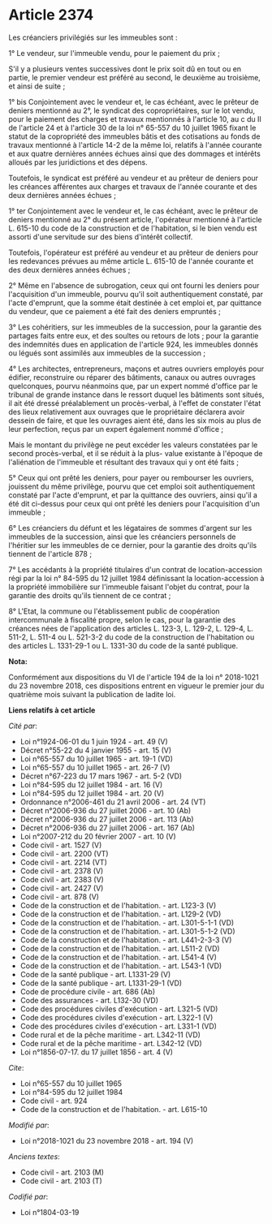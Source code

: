 # Article 2374

Les créanciers privilégiés sur les immeubles sont :

1° Le vendeur, sur l'immeuble vendu, pour le paiement du prix ;

S'il y a plusieurs ventes successives dont le prix soit dû en tout ou en partie, le premier vendeur est préféré au second, le
deuxième au troisième, et ainsi de suite ;

1° bis Conjointement avec le vendeur et, le cas échéant, avec le prêteur de deniers mentionné au 2°, le syndicat des
copropriétaires, sur le lot vendu, pour le paiement des charges et travaux mentionnés à l'article 10, au c du II de l'article
24 et à l'article 30 de la loi n° 65-557 du 10 juillet 1965 fixant le statut de la copropriété des immeubles bâtis et des
cotisations au fonds de travaux mentionné à l'article 14-2 de la même loi, relatifs à l'année courante et aux quatre
dernières années échues ainsi que des dommages et intérêts alloués par les juridictions et des dépens.

Toutefois, le syndicat est préféré au vendeur et au prêteur de deniers pour les créances afférentes aux charges et travaux de
l'année courante et des deux dernières années échues ;

1° ter Conjointement avec le vendeur et, le cas échéant, avec le prêteur de deniers mentionné au 2° du présent article,
l'opérateur mentionné à l'article L. 615-10 du code de la construction et de l'habitation, si le bien vendu est assorti d'une
servitude sur des biens d'intérêt collectif.

Toutefois, l'opérateur est préféré au vendeur et au prêteur de deniers pour les redevances prévues au même article L. 615-10
de l'année courante et des deux dernières années échues ;

2° Même en l'absence de subrogation, ceux qui ont fourni les deniers pour l'acquisition d'un immeuble, pourvu qu'il soit
authentiquement constaté, par l'acte d'emprunt, que la somme était destinée à cet emploi et, par quittance du vendeur, que ce
paiement a été fait des deniers empruntés ;

3° Les cohéritiers, sur les immeubles de la succession, pour la garantie des partages faits entre eux, et des soultes ou
retours de lots ; pour la garantie des indemnités dues en application de l'article 924, les immeubles donnés ou légués sont
assimilés aux immeubles de la succession ;

4° Les architectes, entrepreneurs, maçons et autres ouvriers employés pour édifier, reconstruire ou réparer des bâtiments,
canaux ou autres ouvrages quelconques, pourvu néanmoins que, par un expert nommé d'office par le tribunal de grande instance
dans le ressort duquel les bâtiments sont situés, il ait été dressé préalablement un procès-verbal, à l'effet de constater
l'état des lieux relativement aux ouvrages que le propriétaire déclarera avoir dessein de faire, et que les ouvrages aient
été, dans les six mois au plus de leur perfection, reçus par un expert également nommé d'office ;

Mais le montant du privilège ne peut excéder les valeurs constatées par le second procès-verbal, et il se réduit à la plus-
value existante à l'époque de l'aliénation de l'immeuble et résultant des travaux qui y ont été faits ;

5° Ceux qui ont prêté les deniers, pour payer ou rembourser les ouvriers, jouissent du même privilège, pourvu que cet emploi
soit authentiquement constaté par l'acte d'emprunt, et par la quittance des ouvriers, ainsi qu'il a été dit ci-dessus pour
ceux qui ont prêté les deniers pour l'acquisition d'un immeuble ;

6° Les créanciers du défunt et les légataires de sommes d'argent sur les immeubles de la succession, ainsi que les créanciers
personnels de l'héritier sur les immeubles de ce dernier, pour la garantie des droits qu'ils tiennent de l'article 878 ;

7° Les accédants à la propriété titulaires d'un contrat de location-accession régi par la loi n° 84-595 du 12 juillet 1984
définissant la location-accession à la propriété immobilière sur l'immeuble faisant l'objet du contrat, pour la garantie des
droits qu'ils tiennent de ce contrat ;

8° L'Etat, la commune ou l'établissement public de coopération intercommunale à fiscalité propre, selon le cas, pour la
garantie des créances nées de l'application des articles L. 123-3, L. 129-2, L. 129-4, L. 511-2, L. 511-4 ou L. 521-3-2 du
code de la construction de l'habitation ou des articles L. 1331-29-1 ou L. 1331-30 du code de la santé publique.

**Nota:**

Conformément aux dispositions du VI de l'article 194 de la loi n° 2018-1021 du 23 novembre 2018, ces dispositions entrent en
vigueur le premier jour du quatrième mois suivant la publication de ladite loi.

**Liens relatifs à cet article**

_Cité par_:

  - Loi n°1924-06-01 du 1 juin 1924 - art. 49 (V)
  - Décret n°55-22 du 4 janvier 1955 - art. 15 (V)
  - Loi n°65-557 du 10 juillet 1965 - art. 19-1 (VD)
  - Loi n°65-557 du 10 juillet 1965 - art. 26-7 (V)
  - Décret n°67-223 du 17 mars 1967 - art. 5-2 (VD)
  - Loi n°84-595 du 12 juillet 1984 - art. 16 (V)
  - Loi n°84-595 du 12 juillet 1984 - art. 20 (V)
  - Ordonnance n°2006-461 du 21 avril 2006 - art. 24 (VT)
  - Décret n°2006-936 du 27 juillet 2006 - art. 10 (Ab)
  - Décret n°2006-936 du 27 juillet 2006 - art. 113 (Ab)
  - Décret n°2006-936 du 27 juillet 2006 - art. 167 (Ab)
  - Loi n°2007-212 du 20 février 2007 - art. 10 (V)
  - Code civil - art. 1527 (V)
  - Code civil - art. 2200 (VT)
  - Code civil - art. 2214 (VT)
  - Code civil - art. 2378 (V)
  - Code civil - art. 2383 (V)
  - Code civil - art. 2427 (V)
  - Code civil - art. 878 (V)
  - Code de la construction et de l'habitation. - art. L123-3 (V)
  - Code de la construction et de l'habitation. - art. L129-2 (VD)
  - Code de la construction et de l'habitation. - art. L301-5-1-1 (VD)
  - Code de la construction et de l'habitation. - art. L301-5-1-2 (VD)
  - Code de la construction et de l'habitation. - art. L441-2-3-3 (V)
  - Code de la construction et de l'habitation. - art. L511-2 (VD)
  - Code de la construction et de l'habitation. - art. L541-4 (V)
  - Code de la construction et de l'habitation. - art. L543-1 (VD)
  - Code de la santé publique - art. L1331-29 (V)
  - Code de la santé publique - art. L1331-29-1 (VD)
  - Code de procédure civile - art. 686 (Ab)
  - Code des assurances - art. L132-30 (VD)
  - Code des procédures civiles d'exécution - art. L321-5 (VD)
  - Code des procédures civiles d'exécution - art. L322-1 (V)
  - Code des procédures civiles d'exécution - art. L331-1 (VD)
  - Code rural et de la pêche maritime - art. L342-11 (VD)
  - Code rural et de la pêche maritime - art. L342-12 (VD)
  - Loi n°1856-07-17. du 17 juillet 1856 - art. 4 (V)

_Cite_:

  - Loi n°65-557 du 10 juillet 1965
  - Loi n°84-595 du 12 juillet 1984
  - Code civil - art. 924
  - Code de la construction et de l'habitation. - art. L615-10

_Modifié par_:

  - Loi n°2018-1021 du 23 novembre 2018 - art. 194 (V)

_Anciens textes_:

  - Code civil - art. 2103 (M)
  - Code civil - art. 2103 (T)

_Codifié par_:

  - Loi n°1804-03-19
